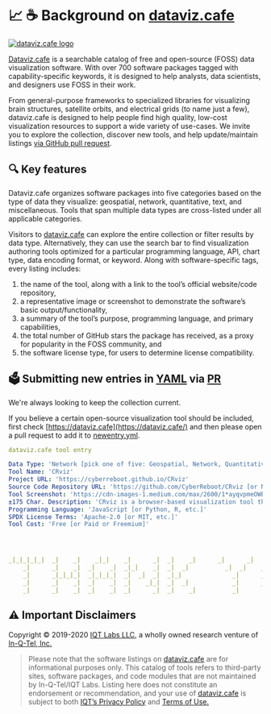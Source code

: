 
:chart_with_upwards_trend: :coffee: Background on [dataviz.cafe](https://dataviz.cafe/)
======

<a href="https://dataviz.cafe"><img src="https://res.cloudinary.com/dzu5qhcon/image/upload/f_auto,q_auto:eco/v1567608353/logo/dataviz_cafe_logo_block.png" alt="dataviz.cafe logo" /><a/>

[Dataviz.cafe](https://dataviz.cafe/) is a searchable catalog of free and open-source (FOSS) data visualization software. With over 700 software packages tagged with capability-specific keywords, it is designed to help analysts, data scientists, and designers use FOSS in their work.

From general-purpose frameworks to specialized libraries for visualizing brain structures, satellite orbits, and electrical grids (to name just a few), dataviz.cafe is designed to help people find high quality, low-cost visualization resources to support a wide variety of use-cases. We invite you to explore the collection, discover new tools, and help update/maintain listings [via GitHub pull request](https://github.com/dataviz-cafe/contribute/pulls).

:mag: Key features
-----------
Dataviz.cafe organizes software packages into five categories based on the type of data they visualize: geospatial, network, quantitative, text, and miscellaneous. Tools that span multiple data types are cross-listed under all applicable categories.

Visitors to [dataviz.cafe](https://dataviz.cafe/) can explore the entire collection or filter results by data type. Alternatively, they can use the search bar to find visualization authoring tools optimized for a particular programming language, API, chart type, data encoding format, or keyword. Along with software-specific tags, every listing includes:  
1. the name of the tool, along with a link to the tool’s official website/code repository,
2. a representative image or screenshot to demonstrate the software’s basic output/functionality,
3. a summary of the tool’s purpose, programming language, and primary capabilities,
4. the total number of GitHub stars the package has received, as a proxy for popularity in the FOSS community, and
5. the software license type, for users to determine license compatibility.

:ballot_box: Submitting new entries in [YAML](https://yaml.org/spec/1.2/spec.html) via [PR](https://help.github.com/en/articles/about-pull-requests)
-----------
We're always looking to keep the collection current.

If you believe a certain open-source visualization tool should be included, first check [https://dataviz.cafe](https://dataviz.cafe/) and then please open a pull request to add it to [newentry.yml](new_entry.yml).

```yaml
dataviz.cafe tool entry

Data Type: 'Network [pick one of five: Geospatial, Network, Quantitative, Text, or  Miscellaneous]'
Tool Name: 'CRviz'
Project URL: 'https://cyberreboot.github.io/CRviz'
Source Code Repository URL: 'https://github.com/CyberReboot/CRviz [or None]'
Tool Screenshot: 'https://cdn-images-1.medium.com/max/2600/1*ayqvpmeOWBBaALqHGMcOCQ.png'
±175 Char. Description: 'CRviz is a browser-based visualization tool that uses JSON and an interactive enclosure diagram to visualize networks, utilizing circle-packing methods to show 10,000+ nodes.'
Programming Language: 'JavaScript [or Python, R, etc.]'
SPDX License Terms: 'Apache-2.0 [or MIT, etc.]'
Tool Cost: 'Free [or Paid or Freemium]'




_|_|_|_|_|  _|    _|    _|_|    _|      _|  _|    _|      _|      _|    _|_|    _|    _|  _|  
    _|      _|    _|  _|    _|  _|_|    _|  _|  _|          _|  _|    _|    _|  _|    _|  _|  
    _|      _|_|_|_|  _|_|_|_|  _|  _|  _|  _|_|              _|      _|    _|  _|    _|  _|  
    _|      _|    _|  _|    _|  _|    _|_|  _|  _|            _|      _|    _|  _|    _|      
    _|      _|    _|  _|    _|  _|      _|  _|    _|          _|        _|_|      _|_|    _|  


```

:warning: Important Disclaimers
-----------
Copyright :copyright: 2019-2020 [IQT Labs LLC](https://www.iqt.org/labs/), a wholly owned research venture of [In-Q-Tel, Inc.](https://www.iqt.org)

> Please note that the software listings on <a href="https://dataviz.cafe">dataviz.cafe</a> are for informational purposes only. This catalog of tools refers to third-party sites, software packages, and code modules that are not maintained by In-Q-Tel/IQT Labs. Listing here does not constitute an endorsement or recommendation, and your use of <a href="https://dataviz.cafe">dataviz.cafe</a> is subject to both <a href="https://www.iqt.org/privacy-policy">IQT’s Privacy Policy</a> and <a href="https://www.iqt.org/terms-of-use">Terms of Use.</a>
